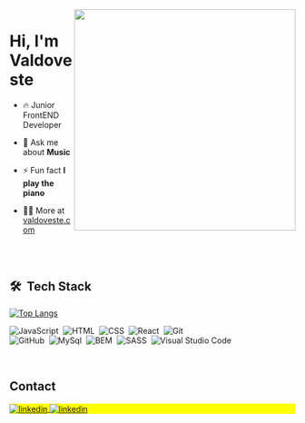
<img align="right" height="390em" src="https://user-images.githubusercontent.com/62577482/187589493-8381e797-a20d-4e2f-8560-14fe0e180c4e.gif"/>
<h1 align="left">Hi, I'm Valdoveste</h1>

- 🔥 Junior FrontEND Developer

- 💬 Ask me about **Music**

- ⚡ Fun fact **I play the piano**

- 👨‍💻 More at [valdoveste.com](https://valdoveste.com)

<br><br>

## 🛠 &nbsp;Tech Stack
[![Top Langs](https://github-readme-stats.vercel.app/api/top-langs/?username=anuraghazra&layout=compact&theme=dark)](https://github.com/anuraghazra/github-readme-stats)

![JavaScript](https://img.shields.io/badge/-JavaScript-05122A?style=flat&logo=javascript)&nbsp;
![HTML](https://img.shields.io/badge/-HTML-05122A?style=flat&logo=HTML5)&nbsp;
![CSS](https://img.shields.io/badge/-CSS-05122A?style=flat&logo=CSS3&logoColor=1572B6)&nbsp;
![React](https://img.shields.io/badge/-React-05122A?style=flat&logo=react)&nbsp;
![Git](https://img.shields.io/badge/-Git-05122A?style=flat&logo=git)&nbsp;
<br />
![GitHub](https://img.shields.io/badge/-GitHub-05122A?style=flat&logo=github)&nbsp;
![MySql](https://img.shields.io/badge/-MySQL-05122A?style=flat&logo=mysql)&nbsp;
![BEM](https://img.shields.io/badge/-BEM-05122A?style=flat&logo=bem)&nbsp;
![SASS](https://img.shields.io/badge/-SASS-05122A?style=flat&logo=sass)&nbsp;
![Visual Studio Code](https://img.shields.io/badge/-Visual%20Studio%20Code-05122A?style=flat&logo=visual-studio-code&logoColor=007ACC)&nbsp;

<br>

## Contact

<p align="left" style="background:yellow">
<a href="https://linkedin.com/in/valdoveste" target="_blank">
  <img align="center" src="https://img.shields.io/badge/-valdoveste-05122A?style=flat&logo=linkedin" alt="linkedin"/>
</a>

<a href="mailto:hi@valdoveste.com" target="_blank">
  <img align="center" src="https://img.shields.io/badge/-valdoveste-05122A?style=flat&logo=gmail" alt="linkedin"/>
</a>
</p>

